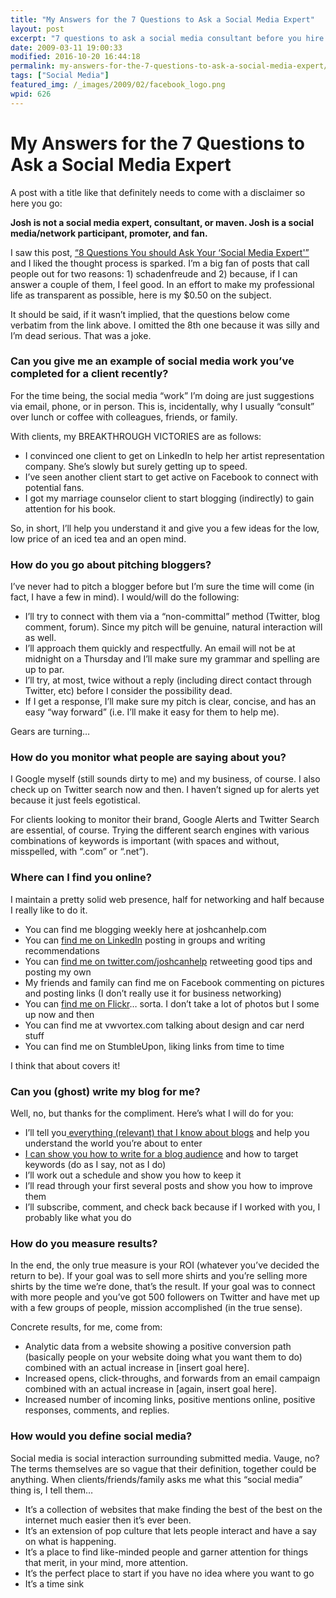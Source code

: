 ```yaml
---
title: "My Answers for the 7 Questions to Ask a Social Media Expert"
layout: post
excerpt: "7 questions to ask a social media consultant before you hire them and my answers as a social media participant."
date: 2009-03-11 19:00:33
modified: 2016-10-20 16:44:18
permalink: my-answers-for-the-7-questions-to-ask-a-social-media-expert/index.html
tags: ["Social Media"]
featured_img: /_images/2009/02/facebook_logo.png
wpid: 626
---
```


# My Answers for the 7 Questions to Ask a Social Media Expert

A post with a title like that definitely needs to come with a disclaimer so here you go:

**Josh is not a social media expert, consultant, or maven. Josh is a social media/network participant, promoter, and fan.**

I saw this post, [“8 Questions You should Ask Your ‘Social Media Expert'”](http://davefleet.com/blog/2009/02/05/8-questions-to-ask-your-social-media-expert/) and I liked the thought process is sparked. I’m a big fan of posts that call people out for two reasons: 1) schadenfreude and 2) because, if I can answer a couple of them, I feel good. In an effort to make my professional life as transparent as possible, here is my $0.50 on the subject.

It should be said, if it wasn’t implied, that the questions below come verbatim from the link above. I omitted the 8th one because it was silly and I’m dead serious. That was a joke.

### Can you give me an example of social media work you’ve completed for a client recently?

For the time being, the social media “work” I’m doing are just suggestions via email, phone, or in person. This is, incidentally, why I usually “consult” over lunch or coffee with colleagues, friends, or family.

With clients, my BREAKTHROUGH VICTORIES are as follows:

- I convinced one client to get on LinkedIn to help her artist representation company. She’s slowly but surely getting up to speed.
- I’ve seen another client start to get active on Facebook to connect with potential fans.
- I got my marriage counselor client to start blogging (indirectly) to gain attention for his book.

So, in short, I’ll help you understand it and give you a few ideas for the low, low price of an iced tea and an open mind.

### How do you go about pitching bloggers?

I’ve never had to pitch a blogger before but I’m sure the time will come (in fact, I have a few in mind). I would/will do the following:

- I’ll try to connect with them via a “non-committal” method (Twitter, blog comment, forum). Since my pitch will be genuine, natural interaction will as well.
- I’ll approach them quickly and respectfully. An email will not be at midnight on a Thursday and I’ll make sure my grammar and spelling are up to par.
- I’ll try, at most, twice without a reply (including direct contact through Twitter, etc) before I consider the possibility dead.
- If I get a response, I’ll make sure my pitch is clear, concise, and has an easy “way forward” (i.e. I’ll make it easy for them to help me).

Gears are turning…

### How do you monitor what people are saying about you?

I Google myself (still sounds dirty to me) and my business, of course. I also check up on Twitter search now and then. I haven’t signed up for alerts yet because it just feels egotistical.

For clients looking to monitor their brand, Google Alerts and Twitter Search are essential, of course. Trying the different search engines with various combinations of keywords is important (with spaces and without, misspelled, with “.com” or “.net”).

### Where can I find you online?

I maintain a pretty solid web presence, half for networking and half because I really like to do it.

- You can find me blogging weekly here at joshcanhelp.com
- You can [find me on LinkedIn](https://www.linkedin.com/in/joshcanhelp) posting in groups and writing recommendations
- You can [find me on twitter.com/joshcanhelp](http://twitter.com/joshcanhelp) retweeting good tips and posting my own
- My friends and family can find me on Facebook commenting on pictures and posting links (I don’t really use it for business networking)
- You can [find me on Flickr](http://www.flickr.com/photos/joshcanhelp/)… sorta. I don’t take a lot of photos but I some up now and then
- You can find me at vwvortex.com talking about design and car nerd stuff
- You can find me on StumbleUpon, liking links from time to time

I think that about covers it!

### Can you (ghost) write my blog for me?

Well, no, but thanks for the compliment. Here’s what I will do for you:

- I’ll tell you[ everything (relevant) that I know about blogs](/good-advice-to-a-client-about-building-a-blog-from-the-ground-up/) and help you understand the world you’re about to enter
- [I can show you how to write for a blog audience](/blogging-101-how-to-write-a-great-blog-post-a-readers-perspective/) and how to target keywords (do as I say, not as I do)
- I’ll work out a schedule and show you how to keep it
- I’ll read through your first several posts and show you how to improve them
- I’ll subscribe, comment, and check back because if I worked with you, I probably like what you do

### How do you measure results?

In the end, the only true measure is your ROI (whatever you’ve decided the return to be). If your goal was to sell more shirts and you’re selling more shirts by the time we’re done, that’s the result. If your goal was to connect with more people and you’ve got 500 followers on Twitter and have met up with a few groups of people, mission accomplished (in the true sense).

Concrete results, for me, come from:

- Analytic data from a website showing a positive conversion path (basically people on your website doing what you want them to do) combined with an actual increase in \[insert goal here\].
- Increased opens, click-throughs, and forwards from an email campaign combined with an actual increase in \[again, insert goal here\].
- Increased number of incoming links, positive mentions online, positive responses, comments, and replies.

### How would you define social media?

Social media is social interaction surrounding submitted media. Vauge, no? The terms themselves are so vague that their definition, together could be anything. When clients/friends/family asks me what this “social media” thing is, I tell them…

- It’s a collection of websites that make finding the best of the best on the internet much easier then it’s ever been.
- It’s an extension of pop culture that lets people interact and have a say on what is happening.
- It’s a place to find like-minded people and garner attention for things that merit, in your mind, more attention.
- It’s the perfect place to start if you have no idea where you want to go
- It’s a time sink
